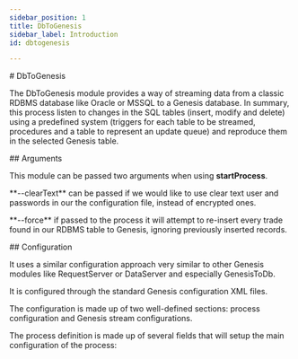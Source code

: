 ```yaml
---
sidebar_position: 1
title: DbToGenesis
sidebar_label: Introduction
id: dbtogenesis

---
```

\# DbToGenesis

The DbToGenesis module provides a way of streaming data from a classic RDBMS database like Oracle or MSSQL to a Genesis database. In summary, this process listen to changes in the SQL tables (insert, modify and delete) using a predefined system (triggers for each table to be streamed, procedures and a table to represent an update queue) and reproduce them in the selected Genesis table.

\## Arguments

This module can be passed two arguments when using **startProcess**.

\**--clearText** can be passed if we would like to use clear text user and passwords in our the configuration file, instead of encrypted ones.

\**--force** if passed to the process it will attempt to re-insert every trade found in our RDBMS table to Genesis, ignoring previously inserted records.

\## Configuration

It uses a similar configuration approach very similar to other Genesis modules like RequestServer or DataServer and especially GenesisToDb.

It is configured through the standard Genesis configuration XML files.

The configuration is made up of two well-defined sections: process configuration and Genesis stream configurations.

The process definition is made up of several fields that will setup the main configuration of the process: